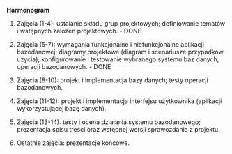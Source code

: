 **Harmonogram**

1. Zajęcia (1-4): ustalanie składu grup projektowych; definiowanie tematów i wstępnych założeń projektowych. - DONE

2. Zajęcia (5-7): wymagania funkcjonalne i niefunkcjonalne aplikacji bazodanowej; diagramy projektowe (diagram i scenariusze przypadków użycia); konfigurowanie i testowanie wybranego systemu baz danych, operacji bazodanowych. - DONE

3. Zajęcia (8-10): projekt i implementacja bazy danych; testy operacji bazodanowych.

4. Zajęcia (11-12): projekt i implementacja interfejsu użytkownika (aplikacji wykorzystującej bazę danych).

5. Zajęcia (13-14): testy i ocena działania systemu bazodanowego; prezentacja spisu treści oraz wstępnej wersji sprawozdania z projektu.

6. Ostatnie zajęcia: prezentacje końcowe. 